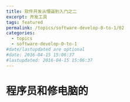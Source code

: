 ```yaml
---
title: 软件开发从懵逼到入门之二
excerpt: 开发工具
tags: featured
permalink: /topics/software-develop-0-to-1/02
categories:
  - topics
  - software-develop-0-to-1
#date/lastupdated are optional
#date: 2016-04-15 15:06:37
#lastupdated: 2016-04-15 15:06:37
---
```


# 程序员和修电脑的 #